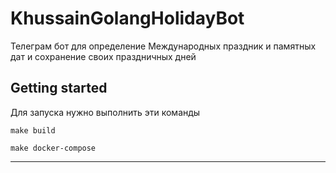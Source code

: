 # KhussainGolangHolidayBot

Телеграм бот для определение Международных праздник и памятных дат и сохранение своих праздничных дней

## Getting started

Для запуска нужно выполнить эти команды

```
make build

make docker-compose

```

***
